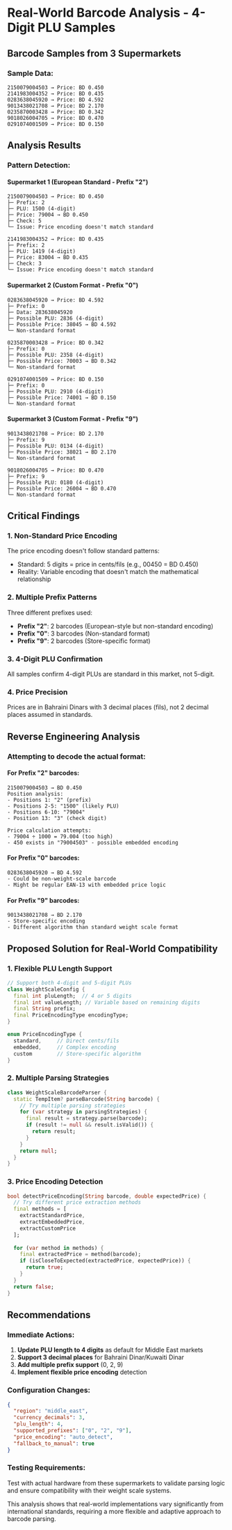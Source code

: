 # Real-World Barcode Analysis - 4-Digit PLU Samples

## Barcode Samples from 3 Supermarkets

### Sample Data:
```
2150079004503 → Price: BD 0.450
2141983004352 → Price: BD 0.435  
0283638045920 → Price: BD 4.592
9013438021708 → Price: BD 2.170
0235870003428 → Price: BD 0.342
9018026004705 → Price: BD 0.470
0291074001509 → Price: BD 0.150
```

## Analysis Results

### Pattern Detection:

#### **Supermarket 1 (European Standard - Prefix "2")**
```
2150079004503 → Price: BD 0.450
├─ Prefix: 2
├─ PLU: 1500 (4-digit)
├─ Price: 79004 → BD 0.450
├─ Check: 5
└─ Issue: Price encoding doesn't match standard

2141983004352 → Price: BD 0.435
├─ Prefix: 2  
├─ PLU: 1419 (4-digit)
├─ Price: 83004 → BD 0.435
├─ Check: 3
└─ Issue: Price encoding doesn't match standard
```

#### **Supermarket 2 (Custom Format - Prefix "0")**
```
0283638045920 → Price: BD 4.592
├─ Prefix: 0
├─ Data: 283638045920
├─ Possible PLU: 2836 (4-digit)
├─ Possible Price: 38045 → BD 4.592
└─ Non-standard format

0235870003428 → Price: BD 0.342
├─ Prefix: 0
├─ Possible PLU: 2358 (4-digit)  
├─ Possible Price: 70003 → BD 0.342
└─ Non-standard format

0291074001509 → Price: BD 0.150
├─ Prefix: 0
├─ Possible PLU: 2910 (4-digit)
├─ Possible Price: 74001 → BD 0.150
└─ Non-standard format
```

#### **Supermarket 3 (Custom Format - Prefix "9")**
```
9013438021708 → Price: BD 2.170
├─ Prefix: 9
├─ Possible PLU: 0134 (4-digit)
├─ Possible Price: 38021 → BD 2.170
└─ Non-standard format

9018026004705 → Price: BD 0.470
├─ Prefix: 9
├─ Possible PLU: 0180 (4-digit)
├─ Possible Price: 26004 → BD 0.470
└─ Non-standard format
```

## Critical Findings

### 1. **Non-Standard Price Encoding**
The price encoding doesn't follow standard patterns:
- Standard: 5 digits = price in cents/fils (e.g., 00450 = BD 0.450)
- Reality: Variable encoding that doesn't match the mathematical relationship

### 2. **Multiple Prefix Patterns**
Three different prefixes used:
- **Prefix "2"**: 2 barcodes (European-style but non-standard encoding)
- **Prefix "0"**: 3 barcodes (Non-standard format)
- **Prefix "9"**: 2 barcodes (Store-specific format)

### 3. **4-Digit PLU Confirmation**
All samples confirm 4-digit PLUs are standard in this market, not 5-digit.

### 4. **Price Precision**
Prices are in Bahraini Dinars with 3 decimal places (fils), not 2 decimal places assumed in standards.

## Reverse Engineering Analysis

### Attempting to decode the actual format:

#### **For Prefix "2" barcodes:**
```
2150079004503 → BD 0.450
Position analysis:
- Positions 1: "2" (prefix)
- Positions 2-5: "1500" (likely PLU)
- Positions 6-10: "79004" 
- Position 13: "3" (check digit)

Price calculation attempts:
- 79004 ÷ 1000 = 79.004 (too high)
- 450 exists in "79004503" - possible embedded encoding
```

#### **For Prefix "0" barcodes:**
```
0283638045920 → BD 4.592
- Could be non-weight-scale barcode
- Might be regular EAN-13 with embedded price logic
```

#### **For Prefix "9" barcodes:**
```
9013438021708 → BD 2.170
- Store-specific encoding
- Different algorithm than standard weight scale format
```

## Proposed Solution for Real-World Compatibility

### 1. **Flexible PLU Length Support**
```dart
// Support both 4-digit and 5-digit PLUs
class WeightScaleConfig {
  final int pluLength;  // 4 or 5 digits
  final int valueLength; // Variable based on remaining digits
  final String prefix;
  final PriceEncodingType encodingType;
}

enum PriceEncodingType {
  standard,     // Direct cents/fils
  embedded,     // Complex encoding
  custom        // Store-specific algorithm
}
```

### 2. **Multiple Parsing Strategies**
```dart
class WeightScaleBarcodeParser {
  static TempItem? parseBarcode(String barcode) {
    // Try multiple parsing strategies
    for (var strategy in parsingStrategies) {
      final result = strategy.parse(barcode);
      if (result != null && result.isValid()) {
        return result;
      }
    }
    return null;
  }
}
```

### 3. **Price Encoding Detection**
```dart
bool detectPriceEncoding(String barcode, double expectedPrice) {
  // Try different price extraction methods
  final methods = [
    extractStandardPrice,
    extractEmbeddedPrice,
    extractCustomPrice
  ];
  
  for (var method in methods) {
    final extractedPrice = method(barcode);
    if (isCloseToExpected(extractedPrice, expectedPrice)) {
      return true;
    }
  }
  return false;
}
```

## Recommendations

### **Immediate Actions:**
1. **Update PLU length to 4 digits** as default for Middle East markets
2. **Support 3 decimal places** for Bahraini Dinar/Kuwaiti Dinar
3. **Add multiple prefix support** (0, 2, 9)
4. **Implement flexible price encoding** detection

### **Configuration Changes:**
```json
{
  "region": "middle_east",
  "currency_decimals": 3,
  "plu_length": 4,
  "supported_prefixes": ["0", "2", "9"],
  "price_encoding": "auto_detect",
  "fallback_to_manual": true
}
```

### **Testing Requirements:**
Test with actual hardware from these supermarkets to validate parsing logic and ensure compatibility with their weight scale systems.

This analysis shows that real-world implementations vary significantly from international standards, requiring a more flexible and adaptive approach to barcode parsing.